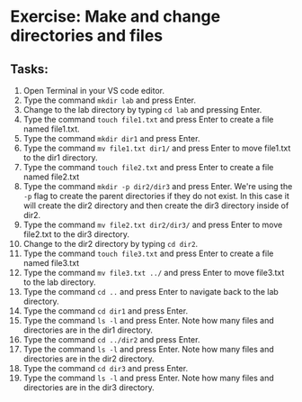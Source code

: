 # Exercise: Make and change directories and files

## Tasks:

1. Open Terminal in your VS code editor.
2. Type the command `mkdir lab` and press Enter.
3. Change to the lab directory by typing `cd lab` and pressing Enter.
4. Type the command `touch file1.txt` and press Enter to create a file named file1.txt.
5. Type the command `mkdir dir1` and press Enter.
6. Type the command `mv file1.txt dir1/` and press Enter to move file1.txt to the dir1 directory.
7. Type the command `touch file2.txt` and press Enter to create a file named file2.txt
8. Type the command `mkdir -p dir2/dir3` and press Enter. We're using the `-p` flag to create the parent directories if they do not exist. In this case it will create the dir2 directory and then create the dir3 directory inside of dir2.
9. Type the command `mv file2.txt dir2/dir3/` and press Enter to move file2.txt to the dir3 directory.
10. Change to the dir2 directory by typing `cd dir2`.
11. Type the command `touch file3.txt` and press Enter to create a file named file3.txt
12. Type the command `mv file3.txt ../` and press Enter to move file3.txt to the lab directory.
13. Type the command `cd ..` and press Enter to navigate back to the lab directory.
14. Type the command `cd dir1` and press Enter.
15. Type the command `ls -l` and press Enter. Note how many files and directories are in the dir1 directory.
16. Type the command `cd ../dir2` and press Enter.
17. Type the command `ls -l` and press Enter. Note how many files and directories are in the dir2 directory.
18. Type the command `cd dir3` and press Enter.
19. Type the command `ls -l` and press Enter. Note how many files and directories are in the dir3 directory.
